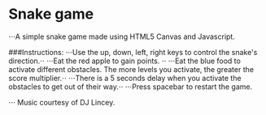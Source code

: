 # Snake game

⋅⋅⋅A simple snake game made using HTML5 Canvas and Javascript.

###Instructions:
⋅⋅⋅Use the up, down, left, right keys to control the snake's direction.⋅⋅
⋅⋅⋅Eat the red apple to gain points. ⋅⋅
⋅⋅⋅Eat the blue food to activate different obstacles. The more levels you activate, the greater the score multiplier.⋅⋅
⋅⋅⋅There is a 5 seconds delay when you activate the obstacles to get out of their way.⋅⋅
⋅⋅⋅Press spacebar to restart the game.

⋅⋅⋅ Music courtesy of DJ Lincey. 
